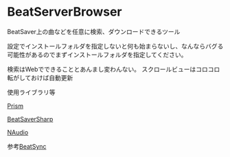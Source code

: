 # BeatServerBrowser
BeatSaver上の曲などを任意に検索、ダウンロードできるツール

設定でインストールフォルダを指定しないと何も始まらないし、なんならバグる可能性があるのでまずインストールフォルダを指定してください。

検索はWebでできることとあんまし変わんない。
スクロールビューはコロコロ転がしておけば自動更新

使用ライブラリ等

[Prism](https://github.com/PrismLibrary/Prism)

[BeatSaverSharp](https://github.com/lolPants/BeatSaverSharp)

[NAudio](https://github.com/naudio/NAudio)



参考[BeatSync](https://github.com/Zingabopp/BeatSync)
